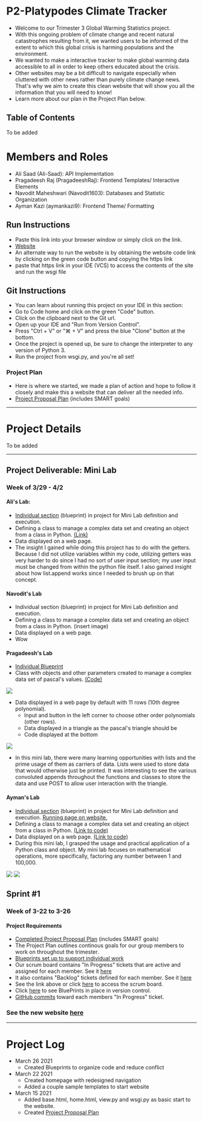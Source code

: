 # P2-Platypodes Climate Tracker
* Welcome to our Trimester 3 Global Warming Statistics project. 
* With this ongoing problem of climate change and recent natural catastrophes resulting from it, we wanted users to be informed of the extent to which this global crisis is harming populations and the environment.
* We wanted to make a interactive tracker to make global warming data accessible to all in order to keep others educated about the crisis. 
* Other websites may be a bit difficult to navigate especially when cluttered with other news rather than purely climate change news. That's why we aim to create this clean website that will show you all the information that you will need to know!
* Learn more about our plan in the Project Plan below.

Table of Contents
---
To be added

# Members and Roles

* Ali Saad (Ali-Saad): API Implementation
* Pragadeesh Raj (PragadeeshRaj): Frontend Templates/ Interactive Elements
* Navodit Maheshwari (Navodit1603): Databases and Statistic Organization
* Ayman Kazi (aymankazi9): Frontend Theme/ Formatting

## Run Instructions
* Paste this link into your browser window or simply click on the link.
* [Website](http://76.176.59.167/)
* An alternate way to run the website is by obtaining the website code link by clicking on the green code button and copying the https link
* paste that https link in your IDE (VCS) to access the contents of the site and run the wsgi file

## Git Instructions
* You can learn about running this project on your IDE in this section:
* Go to Code home and click on the green "Code" button.
* Click on the clipboard next to the Git url. 
* Open up your IDE and "Run from Version Control".
* Press "Ctrl + V" or "⌘ + V" and press the blue "Clone" button at the bottom.
* Once the project is opened up, be sure to change the interpreter to any version of Python 3. 
* Run the project from wsgi.py, and you're all set!

### Project Plan
* Here is where we started, we made a plan of action and hope to follow it closely and make this a website that can deliver all the needed info.
* [Project Proposal Plan](https://docs.google.com/document/d/1WiLKD5fP7Oe071z8CqxkvvPjEyE1B9LVec0BJHgc2zc/edit?usp=sharing) (includes SMART goals)

---

# Project Details
To be added

---

## Project Deliverable: Mini Lab
### Week of 3/29 - 4/2 
#### Ali's Lab: 
* [Individual section](https://github.com/Ali-Saad/p2-platypodes3/blob/master/members/ali/__init__.py) (blueprint) in project for Mini Lab definition and execution.
* Defining a class to manage a complex data set and creating an object from a class in Python. [(Link)](https://github.com/Ali-Saad/p2-platypodes3/blob/master/members/ali/Aliminilab.py)
* Data displayed on a web page.
* The insight I gained while doing this project has to do with the getters. Because I did not utilize variables within my code, utilizing getters was very harder to do since I had no sort of user input section; my user input must be changed from within the python file itself. I also gained insight about how list.append works since I needed to brush up on that concept.
#### Navodit's Lab
* Individual section (blueprint) in project for Mini Lab definition and execution.
* Defining a class to manage a complex data set and creating an object from a class in Python. (insert image)
* Data displayed on a web page.
* Wow
#### Pragadeesh's Lab
* [Individual Blueprint](https://github.com/Ali-Saad/p2-platypodes3/tree/master/members/pragadeesh)
* Class with objects and other parameters created to manage a complex data set of pascal's values. [(Code)](https://github.com/Ali-Saad/p2-platypodes3/blob/master/members/pragadeesh/pascal.py#L5-L27)
<img src = static/README/pr-class.png>  
  
* Data displayed in a web page by default with 11 rows (10th degree polynomial).
  * Input and button in the left corner to choose other order polynomials (other rows).
  * Data displayed in a triangle as the pascal's triangle should be
  * Code displayed at the bottom
<img src = static/README/pr-page.png>  
    
* In this mini lab, there were many learning opportunities with lists and the prime usage of them as carriers of data. Lists were used to store data that would otherwise just be printed. It was interesting to see the various convoluted appends throughout the functions and classes to store the data and use POST to allow user interaction with the triangle.
#### Ayman's Lab
* [Individual section](https://github.com/Ali-Saad/p2-platypodes3/blob/master/members/ayman/__init__.py) (blueprint) in project for Mini Lab definition and execution. [Running page on website.](http://76.176.59.167/ayman/)
* Defining a class to manage a complex data set and creating an object from a class in Python. [(Link to code)](https://github.com/Ali-Saad/p2-platypodes3/blob/master/members/ayman/lab1.py)
* Data displayed on a web page. [(Link to code)](https://github.com/Ali-Saad/p2-platypodes3/blob/master/members/ayman/templates/lab1.html)
* During this mini lab, I grasped the usage and practical application of a Python class and object. My mini lab focuses on mathematical operations, more specifically, factoring any number between 1 and 100,000.
<img src = static/README/ak-class.png> 
<img src = static/README/ak-page.png>


## Sprint #1
### Week of 3-22 to 3-26
#### Project Requirements
* [Completed Project Proposal Plan](https://docs.google.com/document/d/1WiLKD5fP7Oe071z8CqxkvvPjEyE1B9LVec0BJHgc2zc/edit?usp=sharing) (includes SMART goals)
* The Project Plan outlines continous goals for our group members to work on throughout the trimester.
* [Blueprints set up to support individual work](https://github.com/Ali-Saad/p2-platypodes3/tree/master/members)
* Our scrum board contains "In Progress" tickets that are active and assigned for each member. See it [here](https://github.com/Ali-Saad/p2-platypodes3/projects/1#column-13393798)
* It also contains "Backlog" tickets defined for each member. See it [here](https://github.com/Ali-Saad/p2-platypodes3/projects/1#column-13393888)
* See the link above or click [here](https://github.com/Ali-Saad/p2-platypodes3/projects/1) to access the scrum board.
* Click [here](https://github.com/Ali-Saad/p2-platypodes3/blob/master/view.py#L4-L14) to see BluePrints in place in version control.
* [GitHub commits](https://github.com/Ali-Saad/p2-platypodes3/commits/master) toward each members "In Progress" ticket.
### See the new website [here](http://76.176.59.167/)
---

# Project Log
* March 26 2021
  * Created Blueprints to organize code and reduce conflict
* March 22 2021
  * Created homepage with redesigned navigation
  * Added a couple sample templates to start website
* March 15 2021
  * Added base.html, home.html, view.py and wsgi.py as basic start to the website.
  * Created [Project Proposal Plan](https://docs.google.com/document/d/1WiLKD5fP7Oe071z8CqxkvvPjEyE1B9LVec0BJHgc2zc/edit?usp=sharing)  
